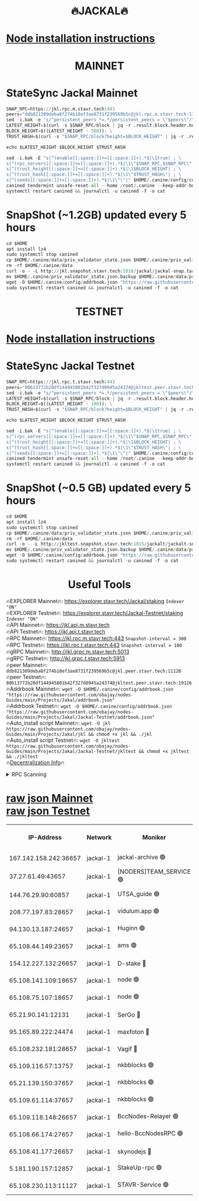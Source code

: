 <h1 align="center"> 🔥JACKAL🔥</h1>

[Node installation instructions](https://github.com/obajay/nodes-Guides/tree/main/Projects/Jakal)
=

<h1 align="center"> MAINNET</h1>

# StateSync Jackal Mainnet
```python
SNAP_RPC=https://jkl.rpc.m.stavr.tech:443
peers="ddb821309deba8f274b18ef3ae8731f239569b5c@jkl.rpc.m.stavr.tech:11126"
sed -i.bak -e "s/^persistent_peers *=.*/persistent_peers = \"$peers\"/" $HOME/.canine/config/config.toml
LATEST_HEIGHT=$(curl -s $SNAP_RPC/block | jq -r .result.block.header.height); \
BLOCK_HEIGHT=$((LATEST_HEIGHT - 500)); \
TRUST_HASH=$(curl -s "$SNAP_RPC/block?height=$BLOCK_HEIGHT" | jq -r .result.block_id.hash)

echo $LATEST_HEIGHT $BLOCK_HEIGHT $TRUST_HASH

sed -i.bak -E "s|^(enable[[:space:]]+=[[:space:]]+).*$|\1true| ; \
s|^(rpc_servers[[:space:]]+=[[:space:]]+).*$|\1\"$SNAP_RPC,$SNAP_RPC\"| ; \
s|^(trust_height[[:space:]]+=[[:space:]]+).*$|\1$BLOCK_HEIGHT| ; \
s|^(trust_hash[[:space:]]+=[[:space:]]+).*$|\1\"$TRUST_HASH\"| ; \
s|^(seeds[[:space:]]+=[[:space:]]+).*$|\1\"\"|" $HOME/.canine/config/config.toml
canined tendermint unsafe-reset-all --home /root/.canine --keep-addr-book
systemctl restart canined && journalctl -u canined -f -o cat
```
# SnapShot (~1.2GB) updated every 5 hours
```python
cd $HOME
apt install lz4
sudo systemctl stop canined
cp $HOME/.canine/data/priv_validator_state.json $HOME/.canine/priv_validator_state.json.backup
rm -rf $HOME/.canine/data
curl -o - -L http://jkl.snapshot.stavr.tech:1018/jackal/jackal-snap.tar.lz4 | lz4 -c -d - | tar -x -C $HOME/.canine --strip-components 2
mv $HOME/.canine/priv_validator_state.json.backup $HOME/.canine/data/priv_validator_state.json
wget -O $HOME/.canine/config/addrbook.json "https://raw.githubusercontent.com/obajay/nodes-Guides/main/Projects/Jakal/addrbook.json"
sudo systemctl restart canined && journalctl -u canined -f -o cat
```

<h1 align="center"> TESTNET</h1>

[Node installation instructions](https://github.com/obajay/nodes-Guides/tree/main/Projects/Jakal/Jackal-Testnet)
=

# StateSync Jackal Testnet
```python
SNAP_RPC=https://jkl.rpc.t.stavr.tech:443
peers="80613772b20df144945801b42f327d0945a24374@jkltest.peer.stavr.tech:19126"
sed -i.bak -e "s/^persistent_peers *=.*/persistent_peers = \"$peers\"/" $HOME/.canine/config/config.toml
LATEST_HEIGHT=$(curl -s $SNAP_RPC/block | jq -r .result.block.header.height); \
BLOCK_HEIGHT=$((LATEST_HEIGHT - 100)); \
TRUST_HASH=$(curl -s "$SNAP_RPC/block?height=$BLOCK_HEIGHT" | jq -r .result.block_id.hash)

echo $LATEST_HEIGHT $BLOCK_HEIGHT $TRUST_HASH

sed -i.bak -E "s|^(enable[[:space:]]+=[[:space:]]+).*$|\1true| ; \
s|^(rpc_servers[[:space:]]+=[[:space:]]+).*$|\1\"$SNAP_RPC,$SNAP_RPC\"| ; \
s|^(trust_height[[:space:]]+=[[:space:]]+).*$|\1$BLOCK_HEIGHT| ; \
s|^(trust_hash[[:space:]]+=[[:space:]]+).*$|\1\"$TRUST_HASH\"| ; \
s|^(seeds[[:space:]]+=[[:space:]]+).*$|\1\"\"|" $HOME/.canine/config/config.toml
canined tendermint unsafe-reset-all --home /root/.canine --keep-addr-book
systemctl restart canined && journalctl -u canined -f -o cat
```
# SnapShot (~0.5 GB) updated every 5 hours
```python
cd $HOME
apt install lz4
sudo systemctl stop canined
cp $HOME/.canine/data/priv_validator_state.json $HOME/.canine/priv_validator_state.json.backup
rm -rf $HOME/.canine/data
curl -o - -L http://jkltest.snapshot.stavr.tech:1015/jackalt/jackalt-snap.tar.lz4 | lz4 -c -d - | tar -x -C $HOME/.canine --strip-components 2
mv $HOME/.canine/priv_validator_state.json.backup $HOME/.canine/data/priv_validator_state.json
wget -O $HOME/.canine/config/addrbook.json "https://raw.githubusercontent.com/obajay/nodes-Guides/main/Projects/Jakal/Jackal-Testnet/addrbook.json"
sudo systemctl restart canined && journalctl -u canined -f -o cat
```

 <h1 align="center"> Useful Tools</h1>

🔥EXPLORER Mainnet🔥:      https://explorer.stavr.tech/Jackal/staking		        `Indexer "ON"` \
🔥EXPLORER Testnet🔥:      https://explorer.stavr.tech/Jackal-Testnet/staking     `Indexer "ON"` \
🔥API Mainnet🔥: 			 		 https://jkl.api.m.stavr.tech \
🔥API Testnet🔥: 			 		 https://jkl.api.t.stavr.tech \
🔥RPC Mainnet🔥:           https://jkl.rpc.m.stavr.tech:443              `Snapshot-interval = 300` \
🔥RPC Testnet🔥:           https://jkl.rpc.t.stavr.tech:443              `Snapshot-interval = 100` \
🔥gRPC Mainnet🔥:          http://jkl.grpc.m.stavr.tech:5013 \
🔥gRPC Testnet🔥:          http://jkl.grpc.t.stavr.tech:5913 \
🔥peer Mainnet🔥:					 `ddb821309deba8f274b18ef3ae8731f239569b5c@jkl.peer.stavr.tech:11126` \
🔥peer Testnet🔥:					 `80613772b20df144945801b42f327d0945a24374@jkltest.peer.stavr.tech:19126` \
🔥Addrbook Mainnet🔥:    ```wget -O $HOME/.canine/config/addrbook.json "https://raw.githubusercontent.com/obajay/nodes-Guides/main/Projects/Jakal/addrbook.json"``` \
🔥Addrbook Testnet🔥:    ```wget -O $HOME/.canine/config/addrbook.json "https://raw.githubusercontent.com/obajay/nodes-Guides/main/Projects/Jakal/Jackal-Testnet/addrbook.json"``` \
🔥Auto_install script Mainnet🔥: ```wget -O jkl https://raw.githubusercontent.com/obajay/nodes-Guides/main/Projects/Jakal/jkl && chmod +x jkl && ./jkl``` \
🔥Auto_install script Testnet🔥: ```wget -O jkltest https://raw.githubusercontent.com/obajay/nodes-Guides/main/Projects/Jakal/Jackal-Testnet/jkltest && chmod +x jkltest && ./jkltest``` \
🔥[Decentralization Info](https://github.com/obajay/StateSync-snapshots/tree/main/Projects/Jackal/Decentralization)🔥


<details>
<summary>RPC Scanning</summary>

<h2 align="center"> We scan nodes in real time every 4 hours. And we provide the final result of RPC endpoints.
We cannot influence the operation of these nodes in any way. </h2>


```python
If Voting Power is higher than 0 --> then the Node is a validator of the network and may be subject to attack and be a potential threat to the chain.
```
```python
We marked such validators with a red symbol
```

</details>

[raw json Mainnet](https://rpc-check.jaclalm.stavr.tech/jaclalm/rpc-jaclalm-result.json) \
[raw json Testnet](https://github.com/obajay/StateSync-snapshots/tree/main/Projects/Jackal/Rpc-Check-Testnet)
=

<table><tr><th>IP-Address</th><th>Network</th><th>Moniker</th><th>Latest Block Height</th><th>Earliest Block Height</th><th>Catching Up</th><th>Tx Index</th><th>Voting Power</th><th>Scan Time</th></tr><tr><td>167.142.158.242:36657</td><td>jackal-1</td><td>jackal-archive 🟢</td><td>6560941</td><td>2770293</td><td>False</td><td>on</td><td>0</td><td>2024-02-20T06:12:52.834507246UTC</td></tr><tr><td>37.27.61.49:43657</td><td>jackal-1</td><td>[NODERS]TEAM_SERVICE 🟢</td><td>6560909</td><td>6142001</td><td>False</td><td>on</td><td>0</td><td>2024-02-20T06:09:44.010441560UTC</td></tr><tr><td>144.76.29.90:60857</td><td>jackal-1</td><td>UTSA_guide 🟢</td><td>6560930</td><td>6280001</td><td>False</td><td>on</td><td>0</td><td>2024-02-20T06:11:44.708283446UTC</td></tr><tr><td>208.77.197.83:28657</td><td>jackal-1</td><td>vidulum.app 🟢</td><td>6560940</td><td>6296001</td><td>False</td><td>on</td><td>0</td><td>2024-02-20T06:12:47.512956004UTC</td></tr><tr><td>94.130.13.187:24657</td><td>jackal-1</td><td>Huginn 🟢</td><td>6552015</td><td>6424001</td><td>False</td><td>on</td><td>0</td><td>2024-02-20T06:13:05.720220416UTC</td></tr><tr><td>65.108.44.149:23657</td><td>jackal-1</td><td>ams 🟢</td><td>6560934</td><td>6431811</td><td>False</td><td>on</td><td>0</td><td>2024-02-20T06:12:13.200855098UTC</td></tr><tr><td>154.12.227.132:26657</td><td>jackal-1</td><td>D-stake 🔴</td><td>6560912</td><td>6434501</td><td>False</td><td>off</td><td>130243</td><td>2024-02-20T06:09:59.538539132UTC</td></tr><tr><td>65.108.141.109:18657</td><td>jackal-1</td><td>node 🟢</td><td>6560912</td><td>6444728</td><td>False</td><td>on</td><td>0</td><td>2024-02-20T06:10:02.052496480UTC</td></tr><tr><td>65.108.75.107:18657</td><td>jackal-1</td><td>node 🟢</td><td>6560924</td><td>6458311</td><td>False</td><td>on</td><td>0</td><td>2024-02-20T06:11:11.276819852UTC</td></tr><tr><td>65.21.90.141:12131</td><td>jackal-1</td><td>SerGo 🔴</td><td>6560915</td><td>6460915</td><td>False</td><td>off</td><td>51100</td><td>2024-02-20T06:10:17.204170098UTC</td></tr><tr><td>95.165.89.222:24474</td><td>jackal-1</td><td>maxfoton 🔴</td><td>6560932</td><td>6460932</td><td>False</td><td>off</td><td>117661</td><td>2024-02-20T06:11:58.415592180UTC</td></tr><tr><td>65.108.232.181:28657</td><td>jackal-1</td><td>Vagif 🔴</td><td>6560932</td><td>6462201</td><td>False</td><td>off</td><td>60003</td><td>2024-02-20T06:11:57.873673865UTC</td></tr><tr><td>65.109.116.57:13757</td><td>jackal-1</td><td>nkbblocks 🟢</td><td>6560945</td><td>6468668</td><td>False</td><td>on</td><td>0</td><td>2024-02-20T06:13:16.451996762UTC</td></tr><tr><td>65.21.139.150:37657</td><td>jackal-1</td><td>nkbblocks 🟢</td><td>6560915</td><td>6473101</td><td>False</td><td>on</td><td>0</td><td>2024-02-20T06:10:14.759288820UTC</td></tr><tr><td>65.109.61.114:37657</td><td>jackal-1</td><td>nkbblocks 🟢</td><td>6560922</td><td>6473101</td><td>False</td><td>on</td><td>0</td><td>2024-02-20T06:11:00.625577365UTC</td></tr><tr><td>65.109.118.148:26657</td><td>jackal-1</td><td>BccNodes-Relayer 🟢</td><td>6560928</td><td>6489001</td><td>False</td><td>on</td><td>0</td><td>2024-02-20T06:11:34.194994827UTC</td></tr><tr><td>65.108.66.174:27657</td><td>jackal-1</td><td>hello-BccNodesRPC 🟢</td><td>6560930</td><td>6489001</td><td>False</td><td>on</td><td>0</td><td>2024-02-20T06:11:45.140635578UTC</td></tr><tr><td>65.108.41.177:26657</td><td>jackal-1</td><td>skynodejs 🔴</td><td>6560941</td><td>6509001</td><td>False</td><td>on</td><td>83702</td><td>2024-02-20T06:12:52.008084746UTC</td></tr><tr><td>5.181.190.157:12857</td><td>jackal-1</td><td>StakeUp-rpc 🟢</td><td>6559541</td><td>6548001</td><td>False</td><td>on</td><td>0</td><td>2024-02-20T06:09:56.738947794UTC</td></tr><tr><td>65.108.230.113:11127</td><td>jackal-1</td><td>STAVR-Service 🟢</td><td>6560936</td><td>6560001</td><td>False</td><td>on</td><td>0</td><td>2024-02-20T06:12:19.746985934UTC</td></tr></table>
